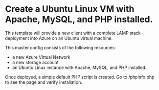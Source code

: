 # Create a Ubuntu Linux VM with Apache, MySQL, and PHP installed.

This template will provide a new client with a complete LAMP stack deployment into Azure on an Ubuntu virtual machine.

This master config consists of the following resources:
- a new Azure Virtual Network
- a new storage account
- an Ubuntu Linux instance with Apache, MySQL, and PHP installed.

Once deployed, a simple default PHP script is created.  Go to /phpinfo.php to see the page and verify installation.
